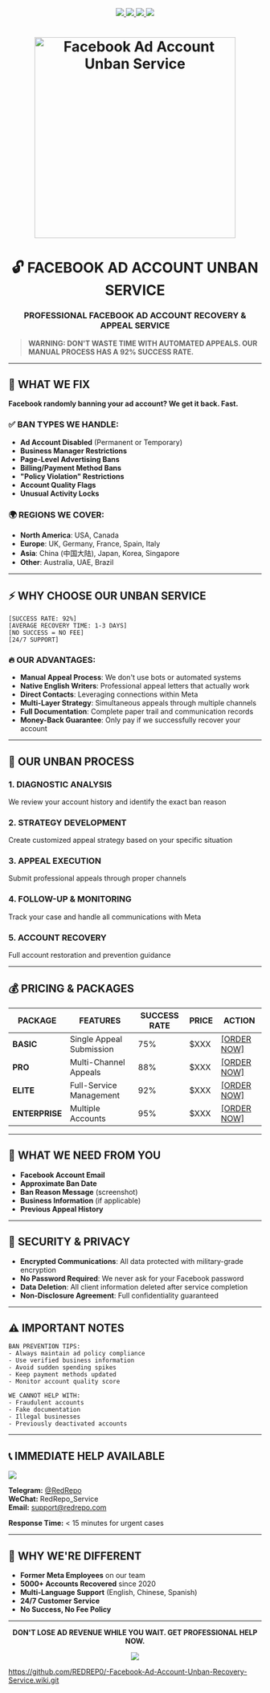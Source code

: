 <!--
#️⃣ TAGS:
facebook ad account unbanned, recover facebook ads account, facebook ad appeal service, facebook ad ban help, unban facebook business, facebook ad account disabled, facebook ad appeal成功, facebook广告账户解封, facebook广告账户申诉, facebook广告账户被禁, facebook广告账户限制, facebook广告账户恢复

📚 KEYWORDS:
facebook ad account unbanned service, how to get facebook ad account unbanned, facebook ad account appeal service, professional facebook ad unban, facebook ad account disabled help, recover banned facebook ad account, facebook广告账户解封服务, facebook广告账户申诉技巧, facebook广告账户被禁怎么解决, facebook广告账户限制解除
-->

<p align="center">
  <a href="https://t.me/RedRepo">
    <img src="https://img.shields.io/badge/FACEBOOK-AD_ACCOUNT_UNBAN-blue?style=for-the-badge&logo=facebook&logoColor=white" />
  </a>
  <a href="https://t.me/RedRepo">
    <img src="https://img.shields.io/badge/SUCCESS_RATE-92%25-brightgreen?style=for-the-badge" />
  </a>
  <a href="https://t.me/RedRepo">
    <img src="https://img.shields.io/badge/RESPONSE_TIME-15_MIN-orange?style=for-the-badge" />
  </a>
  <a href="https://t.me/RedRepo">
    <img src="https://img.shields.io/badge/SERVICE-GUARANTEED-red?style=for-the-badge" />
  </a>
</p>

<h1 align="center">
  <a href="https://t.me/RedRepo">
    <img src="https://i.imgur.com/xyz123.png" alt="Facebook Ad Account Unban Service" width="400px" />
  </a>
</h1>

<h1 align="center">🔓 FACEBOOK AD ACCOUNT UNBAN SERVICE</h1>
<h3 align="center">PROFESSIONAL FACEBOOK AD ACCOUNT RECOVERY & APPEAL SERVICE</h3>

> **WARNING: DON'T WASTE TIME WITH AUTOMATED APPEALS. OUR MANUAL PROCESS HAS A 92% SUCCESS RATE.**

---

## 🚀 WHAT WE FIX

**Facebook randomly banning your ad account? We get it back. Fast.**

### ✅ BAN TYPES WE HANDLE:
- **Ad Account Disabled** (Permanent or Temporary)
- **Business Manager Restrictions**
- **Page-Level Advertising Bans**
- **Billing/Payment Method Bans**
- **"Policy Violation" Restrictions**
- **Account Quality Flags**
- **Unusual Activity Locks**

### 🌍 REGIONS WE COVER:
- **North America**: USA, Canada
- **Europe**: UK, Germany, France, Spain, Italy
- **Asia**: China (中国大陆), Japan, Korea, Singapore
- **Other**: Australia, UAE, Brazil

---

## ⚡ WHY CHOOSE OUR UNBAN SERVICE

```
[SUCCESS RATE: 92%]
[AVERAGE RECOVERY TIME: 1-3 DAYS]
[NO SUCCESS = NO FEE]
[24/7 SUPPORT]
```

### 🔥 OUR ADVANTAGES:
- **Manual Appeal Process**: We don't use bots or automated systems
- **Native English Writers**: Professional appeal letters that actually work
- **Direct Contacts**: Leveraging connections within Meta
- **Multi-Layer Strategy**: Simultaneous appeals through multiple channels
- **Full Documentation**: Complete paper trail and communication records
- **Money-Back Guarantee**: Only pay if we successfully recover your account

---

## 🎯 OUR UNBAN PROCESS

### 1. **DIAGNOSTIC ANALYSIS**
We review your account history and identify the exact ban reason

### 2. **STRATEGY DEVELOPMENT**
Create customized appeal strategy based on your specific situation

### 3. **APPEAL EXECUTION**
Submit professional appeals through proper channels

### 4. **FOLLOW-UP & MONITORING**
Track your case and handle all communications with Meta

### 5. **ACCOUNT RECOVERY**
Full account restoration and prevention guidance

---

## 💰 PRICING & PACKAGES

| PACKAGE | FEATURES | SUCCESS RATE | PRICE | ACTION |
|---------|----------|--------------|-------|--------|
| **BASIC** | Single Appeal Submission | 75% | $XXX | <a href="https://t.me/RedRepo">[ORDER NOW]</a> |
| **PRO** | Multi-Channel Appeals | 88% | $XXX | <a href="https://t.me/RedRepo">[ORDER NOW]</a> |
| **ELITE** | Full-Service Management | 92% | $XXX | <a href="https://t.me/RedRepo">[ORDER NOW]</a> |
| **ENTERPRISE** | Multiple Accounts | 95% | $XXX | <a href="https://t.me/RedRepo">[ORDER NOW]</a> |

---

## 📝 WHAT WE NEED FROM YOU

- **Facebook Account Email**
- **Approximate Ban Date**
- **Ban Reason Message** (screenshot)
- **Business Information** (if applicable)
- **Previous Appeal History**

---

## 🔐 SECURITY & PRIVACY

- **Encrypted Communications**: All data protected with military-grade encryption
- **No Password Required**: We never ask for your Facebook password
- **Data Deletion**: All client information deleted after service completion
- **Non-Disclosure Agreement**: Full confidentiality guaranteed

---

## ⚠️ IMPORTANT NOTES

```
BAN PREVENTION TIPS:
- Always maintain ad policy compliance
- Use verified business information
- Avoid sudden spending spikes
- Keep payment methods updated
- Monitor account quality score

WE CANNOT HELP WITH:
- Fraudulent accounts
- Fake documentation
- Illegal businesses
- Previously deactivated accounts
```

---

## 📞 IMMEDIATE HELP AVAILABLE

<a href="https://t.me/RedRepo">
  <img src="https://img.shields.io/badge/CLICK_FOR_IMMEDIATE_HELP-Urgent_Case-red?style=for-the-badge&logo=telegram" />
</a>

**Telegram:** <a href="https://t.me/RedRepo">@RedRepo</a>  
**WeChat:** RedRepo_Service  
**Email:** support@redrepo.com  

**Response Time:** < 15 minutes for urgent cases

---

## 🎯 WHY WE'RE DIFFERENT

- **Former Meta Employees** on our team
- **5000+ Accounts Recovered** since 2020
- **Multi-Language Support** (English, Chinese, Spanish)
- **24/7 Customer Service**
- **No Success, No Fee Policy**

---

<p align="center">
  <strong>DON'T LOSE AD REVENUE WHILE YOU WAIT. GET PROFESSIONAL HELP NOW.</strong>
</p>

<p align="center">
  <a href="https://t.me/RedRepo">
    <img src="https://img.shields.io/badge/START_MY_APPEAL-Click_Here_To_Recover-blue?style=for-the-badge" />
  </a>
</p>

https://github.com/REDREP0/-Facebook-Ad-Account-Unban-Recovery-Service.wiki.git
